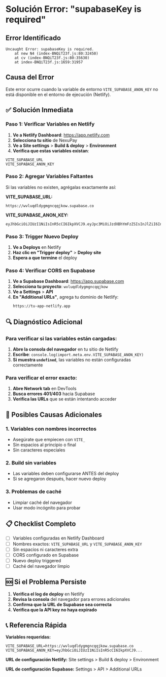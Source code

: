 # Solución Error: "supabaseKey is required"

## Error Identificado

```
Uncaught Error: supabaseKey is required.
    at new N4 (index-BNQiT23f.js:80:32450)
    at cv (index-BNQiT23f.js:80:35630)
    at index-BNQiT23f.js:1659:31957
```

## Causa del Error

Este error ocurre cuando la variable de entorno `VITE_SUPABASE_ANON_KEY` no está disponible en el entorno de ejecución (Netlify).

## ✅ Solución Inmediata

### Paso 1: Verificar Variables en Netlify

1. **Ve a Netlify Dashboard**: https://app.netlify.com
2. **Selecciona tu sitio** de NexuPay
3. **Ve a Site settings** > **Build & deploy** > **Environment**
4. **Verifica que estas variables existan**:

```
VITE_SUPABASE_URL
VITE_SUPABASE_ANON_KEY
```

### Paso 2: Agregar Variables Faltantes

Si las variables no existen, agrégalas exactamente así:

**VITE_SUPABASE_URL:**
```
https://wvluqdldygmgncqqjkow.supabase.co
```

**VITE_SUPABASE_ANON_KEY:**
```
eyJhbGciOiJIUzI1NiIsInR5cCI6IkpXVCJ9.eyJpc3MiOiJzdXBhYmFzZSIsInJlZiI6Ind2bHVxZGxkeWdtZ25jcXFqa293Iiwicm9sZSI6ImFub24iLCJpYXQiOjE3NTk0MzIzMTgsImV4cCI6MjA3NTAwODMxOH0.MAdrj__CjDY8DlLn9Nzsm1spx8MXH1_uWe6OjVGiWM4
```

### Paso 3: Trigger Nuevo Deploy

1. **Ve a Deploys** en Netlify
2. **Haz clic en "Trigger deploy"** > **Deploy site**
3. **Espera a que termine** el deploy

### Paso 4: Verificar CORS en Supabase

1. **Ve a Supabase Dashboard**: https://app.supabase.com
2. **Selecciona tu proyecto**: `wvluqdldygmgncqqjkow`
3. **Ve a Settings** > **API**
4. **En "Additional URLs"**, agrega tu dominio de Netlify:
   ```
   https://tu-app-netlify.app
   ```

## 🔍 Diagnóstico Adicional

### Para verificar si las variables están cargadas:

1. **Abre la consola del navegador** en tu sitio de Netlify
2. **Escribe**: `console.log(import.meta.env.VITE_SUPABASE_ANON_KEY)`
3. **Si muestra `undefined`**, las variables no están configuradas correctamente

### Para verificar el error exacto:

1. **Abre Network tab** en DevTools
2. **Busca errores 401/403** hacia Supabase
3. **Verifica las URLs** que se están intentando acceder

## 🚨 Posibles Causas Adicionales

### 1. Variables con nombres incorrectos
- Asegúrate que empiecen con `VITE_`
- Sin espacios al principio o final
- Sin caracteres especiales

### 2. Build sin variables
- Las variables deben configurarse ANTES del deploy
- Si se agregaron después, hacer nuevo deploy

### 3. Problemas de caché
- Limpiar caché del navegador
- Usar modo incógnito para probar

## 📋 Checklist Completo

- [ ] Variables configuradas en Netlify Dashboard
- [ ] Nombres exactos: `VITE_SUPABASE_URL` y `VITE_SUPABASE_ANON_KEY`
- [ ] Sin espacios ni caracteres extra
- [ ] CORS configurado en Supabase
- [ ] Nuevo deploy triggered
- [ ] Caché del navegador limpio

## 🆘 Si el Problema Persiste

1. **Verifica el log de deploy** en Netlify
2. **Revisa la consola** del navegador para errores adicionales
3. **Confirma que la URL de Supabase sea correcta**
4. **Verifica que la API key no haya expirado**

## 📞 Referencia Rápida

**Variables requeridas:**
```
VITE_SUPABASE_URL=https://wvluqdldygmgncqqjkow.supabase.co
VITE_SUPABASE_ANON_KEY=eyJhbGciOiJIUzI1NiIsInR5cCI6IkpXVCJ9...
```

**URL de configuración Netlify:**
Site settings > Build & deploy > Environment

**URL de configuración Supabase:**
Settings > API > Additional URLs